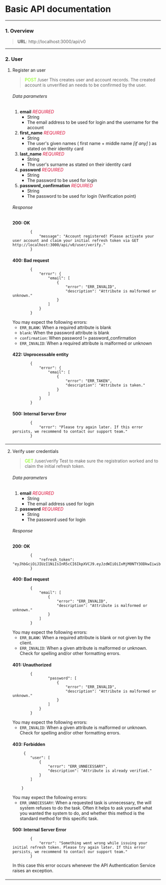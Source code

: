 # Basic API documentation

***

### 1. Overview

> **URL**: http://localhost:3000/api/v0
>
***

### 2. User

1. Register an user
   >  <span style="color:lawngreen"> POST </span> /user
   This creates user and account records. The created account is unverified an needs to be confirmed by the user.
   ####
   ###### Data parameters
    1. **email** *<span style="color:crimson">REQUIRED </span>*
        + String
        + The email address to be used for login and the username for the account
    2. **first_name** *<span style="color:crimson">REQUIRED </span>*
        + String
        + The user's given names ( first name + middle name *[if any]* ) as stated on their identity card
    3. **last_name** *<span style="color:crimson">REQUIRED </span>*
        + String
        + The user's surname as stated on their identity card
    4. **password** *<span style="color:crimson">REQUIRED </span>*
        + String
        + The password to be used for login
    5. **password_confirmation** *<span style="color:crimson">REQUIRED </span>*
        + String
        + The password to be used for login (Verification point)
   ####
   ###### Response
   **200: OK**
    ```   
            {
                "message": "Account registered! Please activate your user account and claim your initial refresh token via GET http://localhost:3000/api/v0/user/verify."
            }
    ```
   ####
   **400: Bad request**
    ```   
            {
                "error": {
                    "email": [
                        {
                            "error": "ERR_INVALID",
                            "description": "Attribute is malformed or unknown."
                        }
                    ] 
                }       
            }
    ```
   You may expect the following errors:
    + ``ERR_BLANK``: When a required attribute is blank
    + ``blank``: When the password attribute is blank
    + ``confirmation``: When password != password_confirmation
    + ``ERR_INVALID``: When a required attribute is malformed or unknown
   ####    
   **422: Unprocessable entity**
    ```   
            {
                "error": {
                    "email": [
                        {
                            "error": "ERR_TAKEN",
                            "description": "Attribute is taken."
                        }
                    ]   
                }       
            }
    ```
   ####
   **500: Internal Server Error**
    ```   
            {
                "error": "Please try again later. If this error persists, we recommend to contact our support team."
            }
    ```
   ####

***

2. Verify user credentials
   >  <span style="color:lawngreen"> GET </span> /user/verify
   Test to make sure the registration worked and to claim the initial refresh token.
   ####
   ###### Data parameters
    1. **email** *<span style="color:crimson">REQUIRED </span>*
        + String
        + The email address used for login
    2. **password** *<span style="color:crimson">REQUIRED </span>*
        + String
        + The password used for login
   ###### Response
   **200: OK**
    ```   
            {
                "refresh_token": "eyJhbGciOiJIUzI1NiIsInR5cCI6IkpXVCJ9.eyJzdWIiOiIxMjM0NTY3ODkwIiwibmFtZSI6IkpvaG4gRG9lIiwiaWF0IjoxNTE2MjM5MDIyfQ.SflKxwRJSMeKKF2QT4fwpMeJf36POk6yJV_adQssw5"
            }
    ```
   ####
   **400: Bad request**
    ```   
            {
                "email": [
                    {
                        "error": "ERR_INVALID",
                        "description": "Attribute is malformed or unknown."
                    }
                ]
            }
    ```
   You may expect the following errors:
    + ``ERR_BLANK``: When a required attribute is blank or not given by the client.
    + ``ERR_INVALID``: When a given attribute is malformed or unknown. Check for spelling and/or other formatting errors.
   ####
   **401: Unauthorized**
    ```   
            {
                    "password": [
                        {
                            "error": "ERR_INVALID",
                            "description": "Attribute is malformed or unknown."
                        }
                    ]   
                }       
            }
    ```
   You may expect the following errors:
    + ``ERR_INVALID``: When a given attribute is malformed or unknown. Check for spelling and/or other formatting errors.
   ####
   **403: Forbidden**
    ```   
         {
            "user": [
                {
                    "error": "ERR_UNNECESSARY",
                    "description": "Attribute is already verified."
                }
            ]
                       
        }
    ```
   You may expect the following errors:
    + ``ERR_UNNECESSARY``: When a requested task is unnecessary, the will system refuses to do the task. Often it helps to ask yourself what you wanted the system to do, and whether this method is the standard method for this specific task.  
   ####
   **500: Internal Server Error**
    ```   
            {
                "error": "Something went wrong while issuing your initial refresh token. Please try again later. If this error persists, we recommend to contact our support team."
            }
    ```
   In this case this error occurs whenever the API Authentication Service raises an exception.
   ####

***





